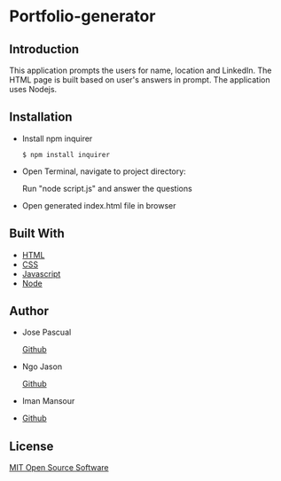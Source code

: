 # Portfolio-generator

## Introduction

This application prompts the users for name, location and LinkedIn. The HTML page is built based on user's answers in prompt. The application uses Nodejs.

## Installation

- Install npm inquirer

  `$ npm install inquirer`

- Open Terminal, navigate to project directory:

  Run "node script.js" and answer the questions

- Open generated index.html file in browser

## Built With

- [HTML](https://developer.mozilla.org/en-US/docs/Web/HTML)
- [CSS](https://developer.mozilla.org/en-US/docs/Web/CSS)
- [Javascript](https://developer.mozilla.org/en-US/docs/Web/JavaScript)
- [Node](https://nodejs.org/en/)

## Author

- Jose Pascual

  [Github](https://github.com/plotinusspascual)

- Ngo Jason

  [Github](https://github.com/jsncorn)

- Iman Mansour
- [Github](https://github.com/imanmansour86)

## License

[MIT Open Source Software](https://choosealicense.com/licenses/mit/)
